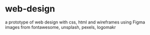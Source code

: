 # web-design

a prototype of web design with css, html and wireframes using Figma
images from fontawesome, unsplash, pexels, logomakr
